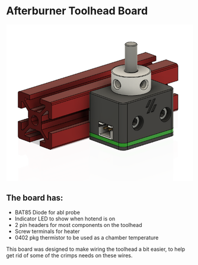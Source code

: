 
# Afterburner Toolhead Board #
![PCB](Images/2.png)


## The board has: ##
 - BAT85 Diode for abl probe
 - Indicator LED to show when hotend is on
 - 2 pin headers for most components on the toolhead
 - Screw terminals for heater
 - 0402 pkg thermistor to be used as a chamber temperature 
  
This board was designed to make wiring the toolhead a bit easier, to help get rid of some of the crimps needs on these wires. 


